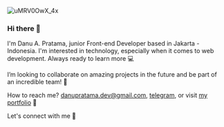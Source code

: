 ![uMRV0OwX_4x](https://user-images.githubusercontent.com/87930640/149263717-e8e06466-b0b1-427f-bbbd-66fc02452637.jpg)

### Hi there 👋

I'm Danu A. Pratama, junior Front-end Developer based in Jakarta - Indonesia. I'm interested in technology, especially when it comes to web development. Always ready to learn more 💻

I’m looking to collaborate on amazing projects in the future and be part of an incredible team! 💫

How to reach me? [danupratama.dev@gmail.com](mailto:danupratama.dev@gmail.com), [telegram](https://t.me/danu_pratama), or visit [my portfolio](https://danuapratama.github.io) 💼

Let's connect with me 👋
